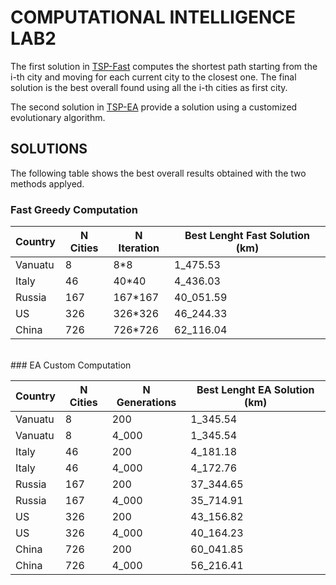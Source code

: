 # COMPUTATIONAL INTELLIGENCE LAB2

The first solution in [TSP-Fast](tsp.ipynb) computes the shortest path starting from the i-th city and moving for each current city to the closest one. The final solution is the best overall found using all the i-th cities as first city.

The second solution in [TSP-EA](tsp_ea.ipynb) provide a solution using a customized evolutionary algorithm.

## SOLUTIONS

The following table shows the best overall results obtained with the two methods applyed.

### Fast Greedy Computation

| Country | N Cities | N Iteration | Best Lenght Fast Solution (km) |
| ------- | -------- | ----------- | ------------------------------ |
| Vanuatu | 8        | 8*8         | 1_475.53                       |
| Italy   | 46       | 40*40       | 4_436.03                       |
| Russia  | 167      | 167*167     | 40_051.59                      |
| US      | 326      | 326*326     | 46_244.33                      |
| China   | 726      | 726*726     | 62_116.04                      |
<br>
### EA Custom Computation

| Country | N Cities | N Generations | Best Lenght EA Solution (km) |
| ------- | -------- | ------------- | ---------------------------- |
| Vanuatu | 8        | 200           | 1_345.54                     |
| Vanuatu | 8        | 4_000         | 1_345.54                     |
| Italy   | 46       | 200           | 4_181.18                     |
| Italy   | 46       | 4_000         | 4_172.76                     |
| Russia  | 167      | 200           | 37_344.65                    |
| Russia  | 167      | 4_000         | 35_714.91                    |
| US      | 326      | 200           | 43_156.82                    |
| US      | 326      | 4_000         | 40_164.23                    |
| China   | 726      | 200           | 60_041.85                    |
| China   | 726      | 4_000         | 56_216.41                    |